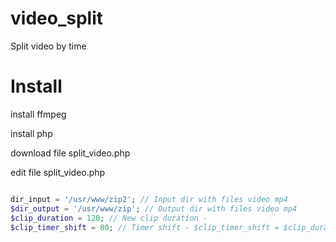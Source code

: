 # video_split

Split video by time

# Install

install ffmpeg

install php

download file split_video.php

edit file split_video.php

```PHP

dir_input = '/usr/www/zip2'; // Input dir with files video mp4
$dir_output = '/usr/www/zip'; // Output dir with files video mp4
$clip_duration = 120; // New clip duration - 
$clip_timer_shift = 80; // Timer shift - $clip_timer_shift = $clip_duration

```
